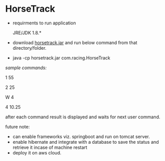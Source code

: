 # HorseTrack

* requirments to run application
 
  JRE/JDK 1.8.*

* download [horsetrack.jar](https://github.com/SameerPamadi/horsetrack/blob/master/horsetrack.jar?raw=true) and run below command from that directory/folder.
* java -cp horsetrack.jar com.racing.HorseTrack

*sample commands:*

1 55

2 25

W 4

4 10.25

after each command result is displayed and waits for next user command.

future note:
* can enable frameworks viz. springboot and run on tomcat server.
* enable hibernate and integrate with a database to save the status and retrieve it incase of machine restart
* deploy it on aws cloud.
